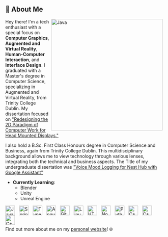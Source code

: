 ## 👋 About Me
<img align="right" alt="Java" width="350px" style="padding-right:10px;" src="https://github.com/liamby/liamby/assets/60388361/8c5c8e6f-239c-4b3b-ae26-1fe55e552fce"/>

Hey there! I'm a tech enthusiast with a special focus on **Computer Graphics**, **Augmented and Virtual Reality**, **Human-Computer Interaction**, and **Interface Design**. I graduated with a Master's degree in Computer Science, specializing in Augmented and Virtual Reality, from Trinity College Dublin. My dissertation focused on ["Redesigning the 2D Paradigm of Computer Work for Head Mounted Displays."](https://github.com/liamby/Redesigning-the-2D-Paradigm-of-Computer-Work-for-Head-Mounted-Displays)

I also hold a B.Sc. First Class Honours degree in Computer Science and Business, again from Trinity College Dublin. This multidisciplinary background allows me to view technology through various lenses, integrating both the technical and business aspects. The Title of my undergraduate dissertation was ["Voice Mood Logging for Nest Hub with Google Assistant"](https://github.com/liamby/Voice-Mood-Logging-for-Nest-Hub-with-Google-Assistant)

- **Currently Learning**: 
  - Blender
  - Unity
  - Unreal Engine

<img align="left" alt="Java" width="30px" style="padding-right:10px;" src="https://cdn.jsdelivr.net/gh/devicons/devicon/icons/visualstudio/visualstudio-plain.svg"/>
<img align="left" alt="Spring" width="30px" style="padding-right:10px;" src="https://cdn.jsdelivr.net/gh/devicons/devicon/icons/csharp/csharp-original.svg" />
<img align="left" alt="TypeScript" width="30px" style="padding-right:10px;" src="https://cdn.jsdelivr.net/gh/devicons/devicon/icons/unity/unity-original.svg" />
<img align="left" alt="Angular" width="30px" style="padding-right:10px;" src="https://cdn.jsdelivr.net/gh/devicons/devicon/icons/unrealengine/unrealengine-original.svg" />
<img align="left" alt="Git" width="30px" style="padding-right:10px;" src="https://cdn.jsdelivr.net/gh/devicons/devicon/icons/blender/blender-original.svg" />
<img align="left" alt="Linux" width="30px" style="padding-right:10px;" src="https://cdn.jsdelivr.net/gh/devicons/devicon/icons/vscode/vscode-original.svg" />
<img align="left" alt="HTML" width="30px" style="padding-right:10px;" src="https://cdn.jsdelivr.net/gh/devicons/devicon/icons/github/github-original.svg" />
<img align="left" alt="NodeJS" width="30px" style="padding-right:10px;" src="https://cdn.jsdelivr.net/gh/devicons/devicon/icons/nodejs/nodejs-original.svg" />
<img align="left" alt="Python" width="30px" style="padding-right:10px;" src="https://cdn.jsdelivr.net/gh/devicons/devicon/icons/python/python-plain.svg" />
<img align="left" alt="C++" width="30px" style="padding-right:10px;" src="https://cdn.jsdelivr.net/gh/devicons/devicon/icons/cplusplus/cplusplus-line.svg" />
<img align="left" alt="C++" width="30px" style="padding-right:10px;" src="https://cdn.jsdelivr.net/gh/devicons/devicon/icons/opengl/opengl-original.svg" />
<img align="left" alt="C++" width="30px" style="padding-right:10px;" src="https://cdn.jsdelivr.net/gh/devicons/devicon/icons/java/java-original.svg" />
<br />
<br></br>

Find out more about me on my [personal website](https://personal-website-git-main-liamby.vercel.app/)! 🌐
